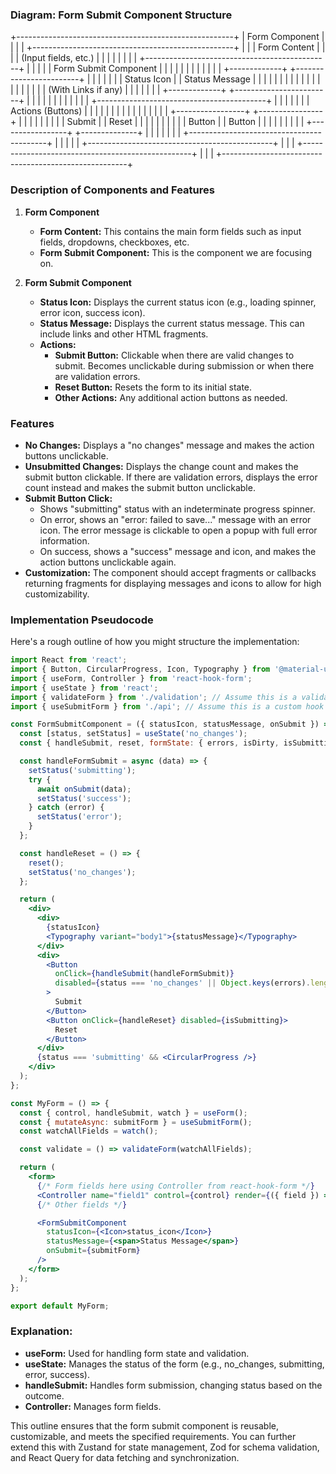 ### Diagram: Form Submit Component Structure

+------------------------------------------------------+
| Form Component                                       |
|                                                      |
| +--------------------------------------------------+ |
| | Form Content                                     | |
| |  (Input fields, etc.)                            | |
| |                                                  | |
| | +----------------------------------------------+ | |
| | | Form Submit Component                        | | |
| | |                                              | | |
| | | +-------------+  +------------------------+  | | |
| | | | Status Icon |  | Status Message         |  | | |
| | | |             |  |                        |  | | |
| | | |             |  | (With Links if any)    |  | | |
| | | +-------------+  +------------------------+  | | |
| | |                                              | | |
| | | +------------------------------------------+ | | |
| | | | Actions (Buttons)                        | | | |
| | | |                                          | | | |
| | | | +-----------------+  +----------------+  | | | |
| | | | |      Submit     |  |     Reset    |    | | | |
| | | | |      Button     |  |     Button   |    | | | |
| | | | +-----------------+  +--------------+    | | | |
| | | +------------------------------------------+ | | |
| | +----------------------------------------------+ | |
| +--------------------------------------------------+ |
|                                                      |
+------------------------------------------------------+


### Description of Components and Features

1. **Form Component**
    - **Form Content:** This contains the main form fields such as input fields, dropdowns, checkboxes, etc.
    - **Form Submit Component:** This is the component we are focusing on.

2. **Form Submit Component**
    - **Status Icon:** Displays the current status icon (e.g., loading spinner, error icon, success icon).
    - **Status Message:** Displays the current status message. This can include links and other HTML fragments.
    - **Actions:**
        - **Submit Button:** Clickable when there are valid changes to submit. Becomes unclickable during submission or when there are validation errors.
        - **Reset Button:** Resets the form to its initial state.
        - **Other Actions:** Any additional action buttons as needed.

### Features
- **No Changes:** Displays a "no changes" message and makes the action buttons unclickable.
- **Unsubmitted Changes:** Displays the change count and makes the submit button clickable. If there are validation errors, displays the error count instead and makes the submit button unclickable.
- **Submit Button Click:**
    - Shows "submitting" status with an indeterminate progress spinner.
    - On error, shows an "error: failed to save..." message with an error icon. The error message is clickable to open a popup with full error information.
    - On success, shows a "success" message and icon, and makes the action buttons unclickable again.
- **Customization:** The component should accept fragments or callbacks returning fragments for displaying messages and icons to allow for high customizability.

### Implementation Pseudocode

Here's a rough outline of how you might structure the implementation:

```jsx
import React from 'react';
import { Button, CircularProgress, Icon, Typography } from '@material-ui/core';
import { useForm, Controller } from 'react-hook-form';
import { useState } from 'react';
import { validateForm } from './validation'; // Assume this is a validation utility
import { useSubmitForm } from './api'; // Assume this is a custom hook for form submission

const FormSubmitComponent = ({ statusIcon, statusMessage, onSubmit }) => {
  const [status, setStatus] = useState('no_changes');
  const { handleSubmit, reset, formState: { errors, isDirty, isSubmitting } } = useForm();

  const handleFormSubmit = async (data) => {
    setStatus('submitting');
    try {
      await onSubmit(data);
      setStatus('success');
    } catch (error) {
      setStatus('error');
    }
  };

  const handleReset = () => {
    reset();
    setStatus('no_changes');
  };

  return (
    <div>
      <div>
        {statusIcon}
        <Typography variant="body1">{statusMessage}</Typography>
      </div>
      <div>
        <Button
          onClick={handleSubmit(handleFormSubmit)}
          disabled={status === 'no_changes' || Object.keys(errors).length > 0 || isSubmitting}
        >
          Submit
        </Button>
        <Button onClick={handleReset} disabled={isSubmitting}>
          Reset
        </Button>
      </div>
      {status === 'submitting' && <CircularProgress />}
    </div>
  );
};

const MyForm = () => {
  const { control, handleSubmit, watch } = useForm();
  const { mutateAsync: submitForm } = useSubmitForm();
  const watchAllFields = watch();

  const validate = () => validateForm(watchAllFields);

  return (
    <form>
      {/* Form fields here using Controller from react-hook-form */}
      <Controller name="field1" control={control} render={({ field }) => <input {...field} />} />
      {/* Other fields */}

      <FormSubmitComponent
        statusIcon={<Icon>status_icon</Icon>}
        statusMessage={<span>Status Message</span>}
        onSubmit={submitForm}
      />
    </form>
  );
};

export default MyForm;
```

### Explanation:
- **useForm:** Used for handling form state and validation.
- **useState:** Manages the status of the form (e.g., no_changes, submitting, error, success).
- **handleSubmit:** Handles form submission, changing status based on the outcome.
- **Controller:** Manages form fields.

This outline ensures that the form submit component is reusable, customizable, and meets the specified requirements. You can further extend this with Zustand for state management, Zod for schema validation, and React Query for data fetching and synchronization.